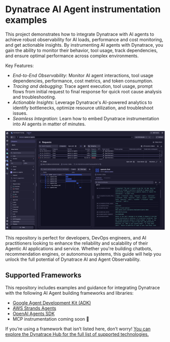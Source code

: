 # Dynatrace AI Agent instrumentation examples

This project demonstrates how to integrate Dynatrace with AI agents to achieve robust observability for AI loads, performance and cost monitoring, and get actionable insights. 
By instrumenting AI agents with Dynatrace, you gain the ability to monitor their behavior, tool usage, track dependencies, and ensure optimal performance across complex environments.

Key Features:
- *End-to-End Observability*: Monitor AI agent interactions, tool usage dependencies, performance, cost metrics, and token consumption. 
- *Tracing and debugging*: Trace agent execution, tool usage, prompt flows from initial request to final response for quick root cause analysis and troubleshooting. 
- *Actionable Insights*: Leverage Dynatrace's AI-powered analytics to identify bottlenecks, optimize resource utilization, and troubleshoot issues.
- *Seamless Integration*: Learn how to embed Dynatrace instrumentation into AI agents in matter of minutes.

![Tracing](/openai-agent-sample/dynatrace.png)

This repository is perfect for developers, DevOps engineers, and AI practitioners looking to enhance the reliability and scalability of their Agentic AI applications and service.
Whether you're building chatbots, recommendation engines, or autonomous systems, this guide will help you unlock the full potential of Dynatrace AI and Agent Observability.

## Supported Frameworks
This repository includes examples and guidance for integrating Dynatrace with the following AI Agent building frameworks and libraries:

- [Google Agent Development Kit (ADK)](./google-adk-sample/)
- [AWS Strands Agents](./aws-agent-sample/)
- [OpenAI Agents SDK](./openai-agent-sample/)
- MCP instrumentation coming soon 👀

If you’re using a framework that isn’t listed here, don’t worry! [You can explore the Dynatrace Hub for the full list of supported technologies.](https://www.dynatrace.com/hub/?filter=ai-ml-observability&internal_source=doc&internal_medium=link&internal_campaign=cross)
